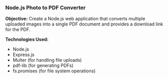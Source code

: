 ### Node.js Photo to PDF Converter

**Objective:** Create a Node.js web application that converts multiple uploaded images into a single PDF
document and provides a download link for the PDF.

**Technologies Used:**

- Node.js
- Express.js
- Multer (for handling file uploads)
- pdf-lib (for generating PDFs)
- fs.promises (for file system operations)
